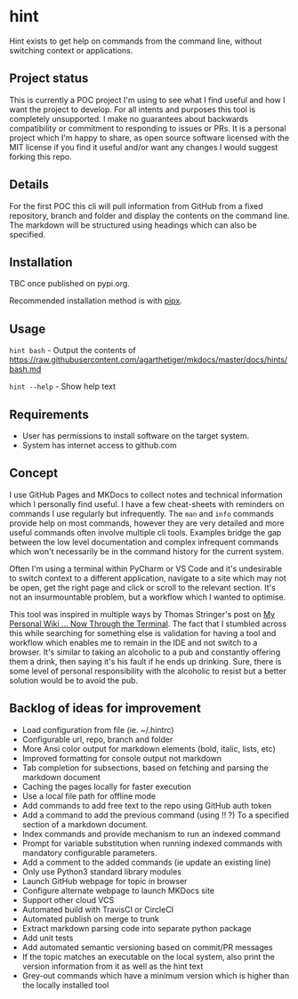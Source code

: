 # hint

Hint exists to get help on commands from the command line, without switching context or applications. 

## Project status

This is currently a POC project I'm using to see what I find useful and how I want the project to develop. For all intents and purposes this tool is completely unsupported. I make no guarantees about backwards compatibility or commitment to responding to issues or PRs. It is a personal project which I'm happy to share, as open source software licensed with the MIT license if you find it useful and/or want any changes I would suggest forking this repo.    

## Details

For the first POC this cli will pull information from GitHub from a fixed repository, branch and folder and display the contents on the command line. The markdown will be structured using headings which can also be specified. 

## Installation

TBC once published on pypi.org. 

Recommended installation method is with [pipx](https://pipxproject.github.io/pipx/).

## Usage

`hint bash` - Output the contents of https://raw.githubusercontent.com/agarthetiger/mkdocs/master/docs/hints/bash.md
 
`hint --help` - Show help text

## Requirements

* User has permissions to install software on the target system.
* System has internet access to github.com

## Concept

I use GitHub Pages and MKDocs to collect notes and technical information which I personally find useful. I have a few cheat-sheets with reminders on commands I use regularly but infrequently. The `man` and `info` commands provide help on most commands, however they are very detailed and more useful commands often involve multiple cli tools. Examples bridge the gap between the low level documentation and complex infrequent commands which won't necessarily be in the command history for the current system. 

Often I'm using a terminal within PyCharm or VS Code and it's undesirable to switch context to a different application, navigate to a site which may not be open, get the right page and click or scroll to the relevant section. It's not an insurmountable problem, but a workflow which I wanted to optimise. 

This tool was inspired in multiple ways by Thomas Stringer's post on [My Personal Wiki … Now Through the Terminal](https://medium.com/@trstringer/my-personal-wiki-now-through-the-terminal-689794e07b42). The fact that I stumbled across this while searching for something else is validation for having a tool and workflow which enables me to remain in the IDE and not switch to a browser. It's similar to taking an alcoholic to a pub and constantly offering them a drink, then saying it's his fault if he ends up drinking. Sure, there is some level of personal responsibility with the alcoholic to resist but a better solution would be to avoid the pub.

## Backlog of ideas for improvement

* Load configuration from file (ie. ~/.hintrc)
* Configurable url, repo, branch and folder
* More Ansi color output for markdown elements (bold, italic, lists, etc)
* Improved formatting for console output not markdown
* Tab completion for subsections, based on fetching and parsing the markdown document
* Caching the pages locally for faster execution
* Use a local file path for offline mode
* Add commands to add free text to the repo using GitHub auth token
* Add a command to add the previous command (using !! ?) To a specified section of a markdown document.
* Index commands and provide mechanism to run an indexed command
* Prompt for variable substitution when running indexed commands with mandatory configurable parameters.
* Add a comment to the added commands (ie update an existing line)
* Only use Python3 standard library modules
* Launch GitHub webpage for topic in browser
* Configure alternate webpage to launch MKDocs site
* Support other cloud VCS
* Automated build with TravisCI or CircleCI
* Automated publish on merge to trunk
* Extract markdown parsing code into separate python package
* Add unit tests
* Add automated semantic versioning based on commit/PR messages
* If the topic matches an executable on the local system, also print the version information from it as well as the hint text
* Grey-out commands which have a minimum version which is higher than the locally installed tool
